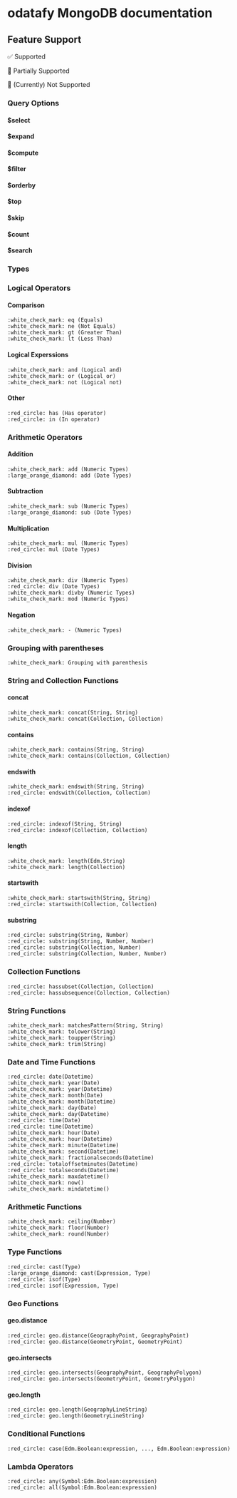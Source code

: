 # odatafy MongoDB documentation

## Feature Support

:white_check_mark: Supported

:large_orange_diamond: Partially Supported

:red_circle: (Currently) Not Supported

### Query Options

#### $select

#### $expand

#### $compute

#### $filter

#### $orderby

#### $top

#### $skip

#### $count

#### $search

### Types

### Logical Operators

#### Comparison

    :white_check_mark: eq (Equals)
    :white_check_mark: ne (Not Equals)
    :white_check_mark: gt (Greater Than)
    :white_check_mark: lt (Less Than)

#### Logical Experssions

    :white_check_mark: and (Logical and)
    :white_check_mark: or (Logical or)
    :white_check_mark: not (Logical not)

#### Other

    :red_circle: has (Has operator)
    :red_circle: in (In operator)

### Arithmetic Operators

#### Addition

    :white_check_mark: add (Numeric Types)
    :large_orange_diamond: add (Date Types)

#### Subtraction

    :white_check_mark: sub (Numeric Types)
    :large_orange_diamond: sub (Date Types)

#### Multiplication

    :white_check_mark: mul (Numeric Types)
    :red_circle: mul (Date Types)

#### Division

    :white_check_mark: div (Numeric Types)
    :red_circle: div (Date Types)
    :white_check_mark: divby (Numeric Types)
    :white_check_mark: mod (Numeric Types)

#### Negation

    :white_check_mark: - (Numeric Types)

### Grouping with parentheses
    :white_check_mark: Grouping with parenthesis

### String and Collection Functions

#### concat

    :white_check_mark: concat(String, String)
    :white_check_mark: concat(Collection, Collection)

#### contains

    :white_check_mark: contains(String, String)
    :white_check_mark: contains(Collection, Collection)

#### endswith

    :white_check_mark: endswith(String, String)
    :red_circle: endswith(Collection, Collection)

#### indexof

    :red_circle: indexof(String, String)
    :red_circle: indexof(Collection, Collection)

#### length

    :white_check_mark: length(Edm.String)
    :white_check_mark: length(Collection)

#### startswith

    :white_check_mark: startswith(String, String)
    :red_circle: startswith(Collection, Collection)

#### substring

    :red_circle: substring(String, Number)
    :red_circle: substring(String, Number, Number)
    :red_circle: substring(Collection, Number)
    :red_circle: substring(Collection, Number, Number)

### Collection Functions

    :red_circle: hassubset(Collection, Collection)
    :red_circle: hassubsequence(Collection, Collection)

### String Functions

    :white_check_mark: matchesPattern(String, String)
    :white_check_mark: tolower(String)
    :white_check_mark: toupper(String)
    :white_check_mark: trim(String)

### Date and Time Functions

    :red_circle: date(Datetime)
    :white_check_mark: year(Date)
    :white_check_mark: year(Datetime)
    :white_check_mark: month(Date)
    :white_check_mark: month(Datetime)
    :white_check_mark: day(Date)
    :white_check_mark: day(Datetime)
    :red_circle: time(Date)
    :red_circle: time(Datetime)
    :white_check_mark: hour(Date)
    :white_check_mark: hour(Datetime)
    :white_check_mark: minute(Datetime)
    :white_check_mark: second(Datetime)
    :white_check_mark: fractionalseconds(Datetime)
    :red_circle: totaloffsetminutes(Datetime)
    :red_circle: totalseconds(Datetime)
    :white_check_mark: maxdatetime()
    :white_check_mark: now()
    :white_check_mark: mindatetime()

### Arithmetic Functions

    :white_check_mark: ceiling(Number)
    :white_check_mark: floor(Number)
    :white_check_mark: round(Number)

### Type Functions

    :red_circle: cast(Type)
    :large_orange_diamond: cast(Expression, Type)
    :red_circle: isof(Type)
    :red_circle: isof(Expression, Type)

### Geo Functions

#### geo.distance

    :red_circle: geo.distance(GeographyPoint, GeographyPoint)
    :red_circle: geo.distance(GeometryPoint, GeometryPoint)

#### geo.intersects

    :red_circle: geo.intersects(GeographyPoint, GeographyPolygon)
    :red_circle: geo.intersects(GeometryPoint, GeometryPolygon)

#### geo.length

    :red_circle: geo.length(GeographyLineString)
    :red_circle: geo.length(GeometryLineString)

### Conditional Functions

    :red_circle: case(Edm.Boolean:expression, ..., Edm.Boolean:expression)

### Lambda Operators

    :red_circle: any(Symbol:Edm.Boolean:expression)
    :red_circle: all(Symbol:Edm.Boolean:expression)
